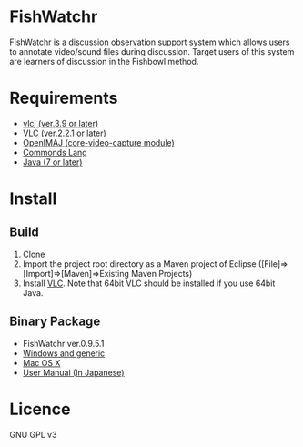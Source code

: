 FishWatchr
===========
FishWatchr is a discussion observation support system which allows users to annotate video/sound files during discussion. Target users of this system are learners of discussion in the Fishbowl method.

# Requirements
* [vlcj (ver.3.9 or later)](https://github.com/caprica/vlcj)
* [VLC (ver.2.2.1 or later)](http://www.videolan.org/vlc/)
* [OpenIMAJ (core-video-capture module)](http://openimaj.org/)
* [Commonds Lang](https://commons.apache.org/proper/commons-lang/)
* [Java (7 or later)](http://java.com/)

# Install
## Build
1. Clone
2. Import the project root directory as a Maven project of Eclipse ([File]=>[Import]=>[Maven]=>Existing Maven Projects)
3. Install [VLC](http://www.videolan.org/vlc/). Note that 64bit VLC should be installed if you use 64bit Java.

## Binary Package
* FishWatchr ver.0.9.5.1
 * [Windows and generic](http://csd.ninjal.ac.jp/archives/FishWatchr/fishwatchr_0_9_5_1_win_20160517.zip)
 * [Mac OS X](http://csd.ninjal.ac.jp/archives/FishWatchr/fishwatchr_0_9_5_1_mac_20160517.zip)
* [User Manual (In Japanese)](http://www2.ninjal.ac.jp/lrc/index.php?%A5%C7%A5%A3%A5%B9%A5%AB%A5%C3%A5%B7%A5%E7%A5%F3%B4%D1%BB%A1%BB%D9%B1%E7%A5%C4%A1%BC%A5%EB%20FishWatchr)


# Licence
GNU GPL v3
